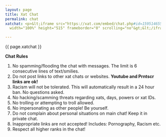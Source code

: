```yaml
---
layout: page
title: Xat Chat
permalink: chat
xatchat: <p>&lt;iframe src="https://xat.com/embed/chat.php#id=159514655&amp;gn=Codys_Nintendo_Room"
  width="100%" height="515" frameborder="0" scrolling="no"&gt;&lt;/iframe&gt;</p>

---
```

{{ page.xatchat }}

**Chat Rules**

1. No spamming/flooding the chat with messages. The limit is 6 consecutive lines of text/smilies.
2. Do not post links to other xat chats or websites. **Youtube and Prntscr links are ok!**
3. Racism will not be tolerated. This will automatically result in a 24 hour ban. No questions asked.
4. No hacking/scamming threats regarding xats, days, powers or xat IDs.
5. No trolling or attempting to troll allowed.
6. No impersonating as other people! Be yourself.
7. Do not complain about personal situations on main chat! Keep it in private chat.
8. Inappropriate links are not accepted! Includes: Pornography, Racism etc.
9. Respect all higher ranks in the chat!